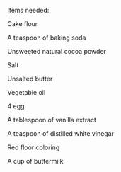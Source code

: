 Items needed:

Cake flour

A teaspoon of baking soda

Unsweeted natural cocoa powder

Salt

Unsalted butter

Vegetable oil

4 egg

A tablespoon of vanilla extract

A teaspoon of distilled white vinegar

Red floor coloring

A cup of buttermilk